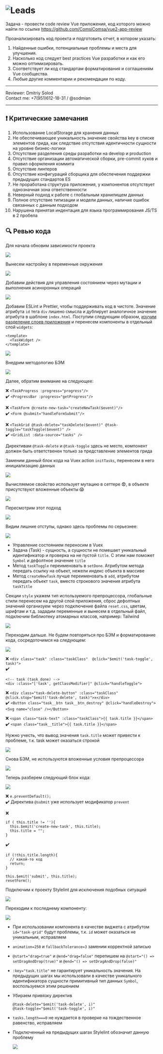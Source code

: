 # <img src="https://img.hhcdn.ru/employer-logo/6044806.png" alt="Leads" style="background-color: #fff;" />

Задача - провести code review Vue приложения, код которого можно найти по ссылке https://github.com/ComsiComsa/vue2-app-review

Проанализировать код проекта и подготовить отчет, в котором указать:
1. Найденные ошибки, потенциальные проблемы и места для улучшения.
2. Насколько код следует best practices Vue разработки и как его можно оптимизировать.
3. Соответствует ли код стандартам форматирования и соглашениям Vue сообщества.
4. Любые другие комментарии и рекомендации по коду.

---

Reviewer:  Dmitriy Solod\
Contact me: +7(951)612-18-31 / @sodmian

---

## ❗ Критические замечания

1. Использование LocalStorage для хранения данных
2. Не обеспечивающее уникальность значение свойства key в списке элементов грида, как следствие отсутствия идентичности сущности на уровне бизнес-логики
3. Отсутствие разделения среды разработки на develop и production
4. Отсутствие организации автоматической сборки, pre-commit хуков и правил оформления коммита
5. Отсутствие линтеров
6. Отсутствие конфигураций сборщика для обеспечения поддержки предыдущих стандартов ES
7. Не проработана структура приложения, у компонентов отсутствует однозначная зона ответственности
8. Неверный подход к работе с глобальным хранилищем данных
9. Полное отсутствие типизации и модели данных, наличие ошибок связанных с данным подходом
10. Нарушена принятая индентация для языка программирования JS/TS в 2 пробела

## 🔍 Ревью кода

Для начала обновим зависимости проекта

![](https://skrinshoter.ru/s/120724/Uq7vcPS7.jpg?download=1&name=%D0%A1%D0%BA%D1%80%D0%B8%D0%BD%D1%88%D0%BE%D1%82-12-07-2024%2008:15:29.jpg)

Вынесем настройку в переменные окружения

![](https://skrinshoter.ru/s/120724/2Wdj8qtZ.jpg?download=1&name=%D0%A1%D0%BA%D1%80%D0%B8%D0%BD%D1%88%D0%BE%D1%82-12-07-2024%2008:48:43.jpg)

Добавим действия для управления состоянием через мутации и выполнения асинхронных операций

![](https://skrinshoter.ru/s/120724/5VvtJspQ.jpg?download=1&name=%D0%A1%D0%BA%D1%80%D0%B8%D0%BD%D1%88%D0%BE%D1%82-12-07-2024%2008:51:41.jpg)

Добавим ESLint и Prettier, чтобы поддерживать код в чистоте. Значение атрибута `id` тега `div` лишено смысла и дублирует аналогичное значение атрибута в шаблоне `index.html`. Поступим следующим образом, [изучим разделение слоев приложения](https://feature-sliced.design/ru/docs) и перенесем компоненты в отдельный слой `widgets`:

```
<template>
  <TaskWidget />
</template>
```

![](https://skrinshoter.ru/s/120724/JJyMZRRB.jpg?download=1&name=%D0%A1%D0%BA%D1%80%D0%B8%D0%BD%D1%88%D0%BE%D1%82-12-07-2024%2008:53:58.jpg)

Внедрим методологию БЭМ

![](https://skrinshoter.ru/s/120724/dxoG9JBE.jpg?download=1&name=%D0%A1%D0%BA%D1%80%D0%B8%D0%BD%D1%88%D0%BE%D1%82-12-07-2024%2008:56:11.jpg)

Далее, обратим внимание на следующее:

❌ `<TaskProgress :progress="progress"/>`\
✔️ `<ProgressBar :progress="getProgress"/>`

❌ `<TaskForm @create-new-task="createNewTask($event)"/>`\
✔️ `<Form @submit="handleFormSubmit"/>`

❌ `<TaskGrid @task-delete="taskDelete($event)" @task-toggle="taskToggle($event)" />`\
✔️ `<GridList :data-source="tasks" />`

Директивам `@task-delete` и `@task-toggle` здесь не место, компонент должен быть ответственен только за представление элементов грида

Заменим данный блок кода на Vuex action `initTasks`, перенесем в него инициализацию данных

![](https://skrinshoter.ru/s/120724/k6QV7nKW.jpg?download=1&name=%D0%A1%D0%BA%D1%80%D0%B8%D0%BD%D1%88%D0%BE%D1%82-12-07-2024%2016:21:33.jpg)

Вычисляемое свойство использует мутацию в сеттере 😨, в объекте присутствуют вложенные объекты 😱

![](https://skrinshoter.ru/s/120724/X7st8SIr.jpg?download=1&name=%D0%A1%D0%BA%D1%80%D0%B8%D0%BD%D1%88%D0%BE%D1%82-12-07-2024%2016:40:12.jpg)

Пересмотрим этот подход

![](https://skrinshoter.ru/s/120724/BLW4mTTV.jpg?download=1&name=%D0%A1%D0%BA%D1%80%D0%B8%D0%BD%D1%88%D0%BE%D1%82-12-07-2024%2016:59:56.jpg)

Видим лишние отступы, однако здесь проблемы по серьезнее:

![](https://skrinshoter.ru/s/120724/Sbckybvd.jpg?download=1&name=%D0%A1%D0%BA%D1%80%D0%B8%D0%BD%D1%88%D0%BE%D1%82-12-07-2024%2017:01:20.jpg)

- Управление состоянием переносим в Vuex
- Задача (Task) - сущность, а сущности не помешает уникальный идентификатор и проверка на не пустой `title`. C этим нам поможет `Symbol` и дефолтное значение `title`
- Метод `taskToggle` переименовать в `setDone`. Атрибутом метода передать ссылку на объект, нежели индекс объекта в массиве
- Метод `createNewTask` лучше переименовать в `add`, атрибутом передать объект `task`, вместо строкового значения атрибута `taskTitle`

Секции `style` укажем тип используемого препроцессора, глобальные стили перенесем на другой слой приложения, сброс дефолтных значений организуем через подключение файла `reset.css`, цветам, шрифтам и т.д. зададим переменные и вынесем в отдельный файл, подключим библиотеку атомарных классов, например: Tailwind

![](https://skrinshoter.ru/s/120724/KeXJ7G30.jpg?download=1&name=%D0%A1%D0%BA%D1%80%D0%B8%D0%BD%D1%88%D0%BE%D1%82-12-07-2024%2017:13:00.jpg)

Переходим дальше. Не будем повторяться про БЭМ и форматирование кода, сосредоточимся на следующем:

![](https://skrinshoter.ru/s/120724/Aoy4arle.jpg?download=1&name=%D0%A1%D0%BA%D1%80%D0%B8%D0%BD%D1%88%D0%BE%D1%82-12-07-2024%2017:20:57.jpg)

❌ `<div class="task" :class="taskClass"  @click="$emit('task-toggle', task)">`\
✔️
```
<!-- task (task_done) -->
<div :class="['task', getClassModifier]" @click="handleToggle">
```

❌ `<div class="task-delete-button" :class="taskClass" @click.stop="$emit('task-delete', task)">x</div>`\
✔️ `<Button class="task__btn task__btn_destroy" @click="handleDestroy"><Svg name="close" /></Button>`

❌ `<span class="task-text" :class="taskClass">{{ task.title }}</span>`\
✔️ `<span class="task__title">{{ task.title }}</span>`

Нужно учесть, что вывод значения `task.title` может привести к проблеме, т.к. task может оказаться строкой

![](https://skrinshoter.ru/s/120724/UGza0t4W.jpg?download=1&name=%D0%A1%D0%BA%D1%80%D0%B8%D0%BD%D1%88%D0%BE%D1%82-12-07-2024%2018:28:10.jpg)

Снова БЭМ, не используются вложенные условия препроцессора

![](https://skrinshoter.ru/s/120724/taLDCHHv.jpg?download=1&name=%D0%A1%D0%BA%D1%80%D0%B8%D0%BD%D1%88%D0%BE%D1%82-12-07-2024%2017:41:57.jpg)

Теперь разберем следующий блок кода:

![](https://skrinshoter.ru/s/120724/r012I2vS.jpg?download=1&name=%D0%A1%D0%BA%D1%80%D0%B8%D0%BD%D1%88%D0%BE%D1%82-12-07-2024%2017:45:48.jpg)

❌ `e.preventDefault();`\
✔️ Директива `@submit` уже использует модификатор `prevent`

❌
```
if ( this.title != ''){
  this.$emit('create-new-task', this.title);
  this.title = "";
}
```
✔️
```
if (!this.title.length){
  // какой-то код
  return;
}
      
this.$emit('submit', this.title);
resetForm();
```

Подключим к проекту Stylelint для исключения подобных ситуаций

![](https://skrinshoter.ru/s/120724/eua5TbSU.jpg?download=1&name=%D0%A1%D0%BA%D1%80%D0%B8%D0%BD%D1%88%D0%BE%D1%82-12-07-2024%2017:55:14.jpg)

Переходим к последнему компоненту:

![](https://skrinshoter.ru/s/120724/9xAnFQEy.jpg?download=1&name=%D0%A1%D0%BA%D1%80%D0%B8%D0%BD%D1%88%D0%BE%D1%82-12-07-2024%2018:00:03.jpg)

- При использовании компонента в качестве виджета с атрибутом `id="task-grid"` будут проблемы, т.к. `id` может оказаться не уникальным, исправляем
- `animation=250` и `fallbackTolerance=3` заменим корректной записью
- `@start="drag=true"` и `@end="drag=false"` перепишем на `@start="() => setDragAndDrop(true)"` и `@end="() => setDragAndDrop(false)"`
- `:key="task.title"` не гарантирует уникальность значения. На предыдущих шагах мы использовали в качестве уникального идентификатора сущности примитивный тип данных `Symbol`, воспользуемся этим решением
- Убираем привязку директив
  ```
  @task-delete="$emit('task-delete', i)"
  @task-toggle="$emit('task-toggle', i)"
  ```
- `tasks.length===0` не нуждается в проверке на тождественное равенство, исправляем
- Подключенный на предыдущих шагах Stylelint обозначит данную проблему
  
  ![](https://skrinshoter.ru/s/120724/ZctmcpbM.jpg?download=1&name=%D0%A1%D0%BA%D1%80%D0%B8%D0%BD%D1%88%D0%BE%D1%82-12-07-2024%2018:00:27.jpg)

